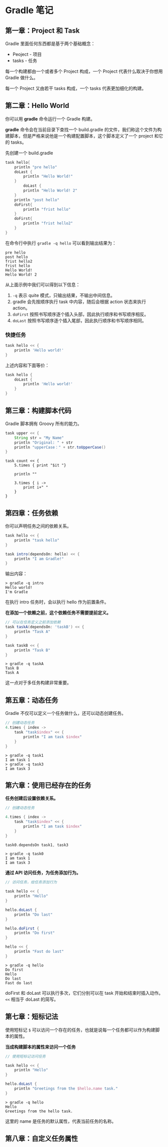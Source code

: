 # Gradle 笔记

## 第一章：Project 和 Task

Gradle 里面任何东西都是基于两个基础概念：

- Peoject - 项目
- tasks - 任务

每一个构建都由一个或者多个 Project 构成，一个 Project 代表什么取决于你想用 Gradle 做什么。

每一个 Project 又由若干 tasks 构成，一个 tasks 代表更加细化的构建。

## 第二章：Hello World

你可以用 **gradle** 命令运行一个 Gradle 构建。

**gradle** 命令会在当前目录下查找一个 build.gradle 的文件，我们称这个文件为构建脚本，但是严格来说他是一个构建配置脚本，这个脚本定义了一个 project 和它的 tasks。

先创建一个 build.gradle 

```groovy
task hello{
	println "pre hello"
	doLast {
		println "Hello World!"
	}
		doLast {
		println "Hello World! 2"
	}
	println "post hello"
	doFirst{
		println "frist hello"
	}
	doFirst{
		println "frist hello2"
	}
}
```

在命令行中执行 `gradle -q hello` 可以看到输出结果为：

```
pre hello
post hello
frist hello2
frist hello
Hello World!
Hello World! 2
```

从上面示例中我们可以得到以下信息：

1. `-q` 表示 quite 模式，只输出结果，不输出中间信息。
2. gradle 会先按顺序执行 task 中内容，随后会根据 action 状态来执行 action。
3. `doFirst` 按照书写顺序逐个插入头部，因此执行顺序和书写顺序相反。
4. `doLast` 按照书写顺序逐个插入尾部，因此执行顺序和书写顺序相同。 

### 快捷任务

```groovy
task hello << {
    println 'Hello world!'
}
```

上述内容和下面等价：

```groovy
task hello {
    doLast {
        println 'Hello world!'
    }
}
```

## 第三章：构建脚本代码

Gradle 脚本拥有 Groovy 所有的能力。

```groovy
task upper << {
	String str = "My Name"
	println "Original: " + str
	println "upperCase：" + str.toUpperCase()
}
```

```
task count << {
	5.times { print "$it "}

	println ""
	
	3.times { i -> 
		print i+" "
	}
}
```

## 第四章：任务依赖

你可以声明任务之间的依赖关系。

```groovy
task hello << {
	println "task hello"
}

task intro(dependsOn: hello) << {
	println "I am Gradle!"
}
```

输出内容：

```
> gradle -q intro
Hello world!
I'm Gradle
```

在执行 intro 任务时，会以执行 hello 作为前置条件。

**在添加一个依赖之前，这个依赖任务不需要提前定义。**

```groovy
// 可以在任务定义之前添加依赖
task taskA(dependsOn: 'taskB') << {
	println "Task A"
}

task taskB << {
	println "Task B"
}
```

```
> gradle -q taskA
Task B
Task A
```

这一点对于多任务构建非常重要。

## 第五章：动态任务

Gradle 不仅可以定义一个任务做什么，还可以动态创建任务。

```groovy
// 创建动态任务
4.times { index ->
	task "task$index" << {
		println "I am task $index"
	}
}
```

```
> gradle -q task1
I am task 1
> gradle -q task3
I am task 3
```

## 第六章：使用已经存在的任务

**任务创建后设置依赖关系。**

```groovy
// 创建动态任务

4.times { index ->
	task "task$index" << {
		println "I am task $index"
	}
}

task0.dependsOn task1, task3
```

```
> gradle -q task0
I am task 1
I am task 3
```

**通过 API 访问任务，为任务添加行为。**

```groovy
// 访问任务，给任务添加行为

task hello << {
	println "Hello"
}

hello.doLast {
	println "Do last"
}

hello.doFirst {
	println "Do first"
}

hello << {
	println "Fast do last"
}
```

```
> gradle -q hello
Do first
Hello
Do last
Fast do last
```

doFirst 和 doLast 可以执行多次，它们分别可以在 task 开始和结束时插入动作。`<<` 相当于 doLast 的简写。

## 第七章：短标记法

使用短标记 `$` 可以访问一个存在的任务，也就是说每一个任务都可以作为构建脚本的属性。

**当成构建脚本的属性来访问一个任务**

```groovy
// 使用短标记访问任务

task hello << {
	println "Hello"
}

hello.doLast {
	println "Greetings from the $hello.name task."
}
```

```
> gradle -q hello
Hello
Greetings from the hello task.
```

这里的 name 是任务的默认属性，代表当前任务的名称。

## 第八章：自定义任务属性


